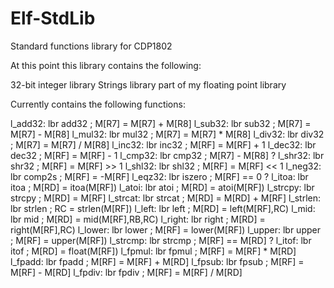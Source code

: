 # Elf-StdLib
Standard functions library for CDP1802

At this point this library contains the following:

32-bit integer library
Strings library
part of my floating point library

Currently contains the following functions:

l_add32:   lbr     add32                ; M[R7] = M[R7] + M[R8]
l_sub32:   lbr     sub32                ; M[R7] = M[R7] - M[R8]
l_mul32:   lbr     mul32                ; M[R7] = M[R7] * M[R8]
l_div32:   lbr     div32                ; M[R7] = M[R7] / M[R8]
l_inc32:   lbr     inc32                ; M[RF] = M[RF] + 1
l_dec32:   lbr     dec32                ; M[RF] = M[RF] - 1
l_cmp32:   lbr     cmp32                ; M[R7] - M[R8] ?
l_shr32:   lbr     shr32                ; M[RF] = M[RF] >> 1
l_shl32:   lbr     shl32                ; M[RF] = M[RF] << 1
l_neg32:   lbr     comp2s               ; M[RF] = -M[RF]
l_eqz32:   lbr     iszero               ; M[RF] == 0 ?
l_itoa:    lbr     itoa                 ; M[RD] = itoa(M[RF])
l_atoi:    lbr     atoi                 ; M[RD] = atoi(M[RF])
l_strcpy:  lbr     strcpy               ; M[RD] = M[RF]
l_strcat:  lbr     strcat               ; M[RD] = M[RD] + M[RF]
l_strlen:  lbr     strlen               ; RC = strlen(M[RF])
l_left:    lbr     left                 ; M[RD] = left(M[RF],RC)
l_mid:     lbr     mid                  ; M[RD] = mid(M[RF],RB,RC)
l_right:   lbr     right                ; M[RD] = right(M[RF],RC)
l_lower:   lbr     lower                ; M[RF] = lower(M[RF])
l_upper:   lbr     upper                ; M[RF] = upper(M[RF])
l_strcmp:  lbr     strcmp               ; M[RF] == M[RD] ?
l_itof:    lbr     itof                 ; M[RD] = float(M[RF])
l_fpmul:   lbr     fpmul                ; M[RF] = M[RF] * M[RD]
l_fpadd:   lbr     fpadd                ; M[RF] = M[RF] + M[RD]
l_fpsub:   lbr     fpsub                ; M[RF] = M[RF] - M[RD]
l_fpdiv:   lbr     fpdiv                ; M[RF] = M[RF] / M[RD]

